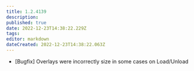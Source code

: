 ```yaml
---
title: 1.2.4139
description: 
published: true
date: 2022-12-23T14:38:22.229Z
tags: 
editor: markdown
dateCreated: 2022-12-23T14:38:22.063Z
---		
```

		
- [Bugfix] Overlays were incorrectly size in some cases on Load/Unload
